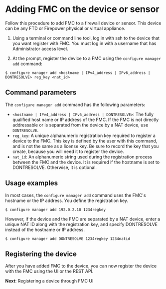 # Adding FMC on the device or sensor

Follow this procedure to add FMC to a firewall device or sensor. This device can be any FTD or Firepower physical or virtual appliance.

1. Using a terminal or command line tool, log in with ssh to the device that you want register with FMC. You must log in with a username that has Administrator access level.

2. At the prompt, register the device to a FMC using the `configure manager add` command:

```shell
$ configure manager add <hostname | IPv4_address | IPv6_address | DONTRESOLVE> reg_key <nat_id>
```

## Command parameters

The `configure manager add` command has the following parameters:

* `<hostname | IPv4_address | IPv6_address | DONTRESOLVE>`: The fully qualified host name or IP address of the FMC. If the FMC is not directly addressable or is separated from the device by a NAT device, use `DONTRESOLVE`.
* `reg_key`: A unique alphanumeric registration key required to register a device to the FMC. This key is defined by the user with this command, and is not the same as a license key. Be sure to record the key that you create, because you will need it to register the device.
* `nat_id`: An alphanumeric string used during the registration process between the FMC and the device. It is required if the hostname is set to DONTRESOLVE. Otherwise, it is optional.

## Usage examples

In most cases, the `configure manager add` command uses the FMC's hostname or the IP address. You define the registration key.

```shell
$ configure manager add 192.0.2.10 1234regkey
```

However, if the device and the FMC are separated by a NAT device, enter a unique NAT ID along with the registration key, and specify DONTRESOLVE instead of the hostname or IP address.

```shell
$ configure manager add DONTRESOLVE 1234regkey 1234natid
```

## Registering the device

After you have added FMC to the device, you can now register the device with the FMC using the UI or the REST API.

**Next**: Registering a device through FMC UI
